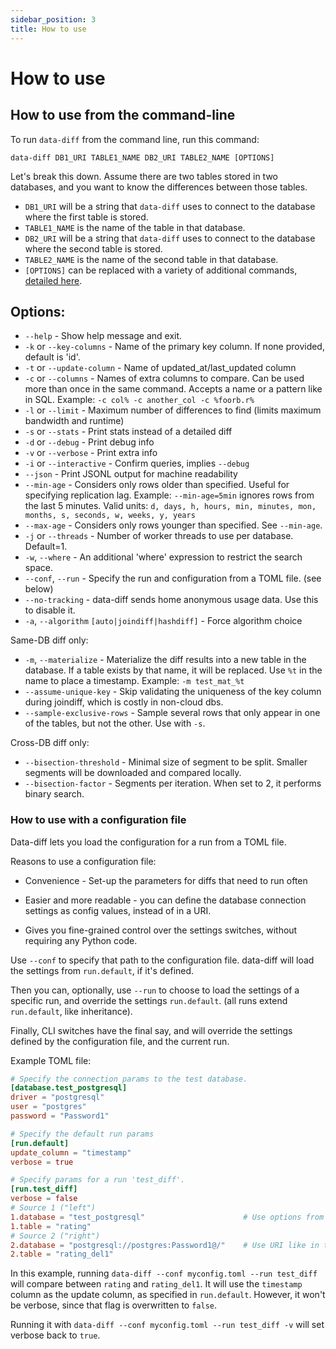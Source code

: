 ```yaml
---
sidebar_position: 3
title: How to use
---
```


# How to use

## How to use from the command-line

To run `data-diff` from the command line, run this command:

`data-diff DB1_URI TABLE1_NAME DB2_URI TABLE2_NAME [OPTIONS]`

Let's break this down. Assume there are two tables stored in two databases, and you want to know the differences between those tables.

- `DB1_URI` will be a string that `data-diff` uses to connect to the database where the first table is stored.
- `TABLE1_NAME` is the name of the table in that database.
- `DB2_URI` will be a string that `data-diff` uses to connect to the database where the second table is stored.
- `TABLE2_NAME` is the name of the second table in that database.
- `[OPTIONS]` can be replaced with a variety of additional commands, [detailed here](#options).

## Options:

  - `--help` - Show help message and exit.
  - `-k` or `--key-columns` - Name of the primary key column. If none provided, default is 'id'.
  - `-t` or `--update-column` - Name of updated_at/last_updated column
  - `-c` or `--columns` - Names of extra columns to compare.  Can be used more than once in the same command.
                          Accepts a name or a pattern like in SQL.
                          Example: `-c col% -c another_col -c %foorb.r%`
  - `-l` or `--limit` - Maximum number of differences to find (limits maximum bandwidth and runtime)
  - `-s` or `--stats` - Print stats instead of a detailed diff
  - `-d` or `--debug` - Print debug info
  - `-v` or `--verbose` - Print extra info
  - `-i` or `--interactive` - Confirm queries, implies `--debug`
  - `--json` - Print JSONL output for machine readability
  - `--min-age` - Considers only rows older than specified. Useful for specifying replication lag.
                  Example: `--min-age=5min` ignores rows from the last 5 minutes.
                  Valid units: `d, days, h, hours, min, minutes, mon, months, s, seconds, w, weeks, y, years`
  - `--max-age` - Considers only rows younger than specified. See `--min-age`.
  - `-j` or `--threads` - Number of worker threads to use per database. Default=1.
  - `-w`, `--where` - An additional 'where' expression to restrict the search space.
  - `--conf`, `--run` - Specify the run and configuration from a TOML file. (see below)
  - `--no-tracking` - data-diff sends home anonymous usage data. Use this to disable it.
  - `-a`, `--algorithm` `[auto|joindiff|hashdiff]` - Force algorithm choice

Same-DB diff only:
  - `-m`, `--materialize` - Materialize the diff results into a new table in the database.
                            If a table exists by that name, it will be replaced.
                            Use `%t` in the name to place a timestamp.
                            Example: `-m test_mat_%t`
  - `--assume-unique-key` - Skip validating the uniqueness of the key column during joindiff, which is costly in non-cloud dbs.
  - `--sample-exclusive-rows` - Sample several rows that only appear in one of the tables, but not the other. Use with `-s`.

Cross-DB diff only:
  - `--bisection-threshold` - Minimal size of segment to be split. Smaller segments will be downloaded and compared locally.
  - `--bisection-factor` - Segments per iteration. When set to 2, it performs binary search.



### How to use with a configuration file

Data-diff lets you load the configuration for a run from a TOML file.

Reasons to use a configuration file:

- Convenience - Set-up the parameters for diffs that need to run often

- Easier and more readable - you can define the database connection settings as config values, instead of in a URI.

- Gives you fine-grained control over the settings switches, without requiring any Python code.

Use `--conf` to specify that path to the configuration file. data-diff will load the settings from `run.default`, if it's defined.

Then you can, optionally, use `--run` to choose to load the settings of a specific run, and override the settings `run.default`. (all runs extend `run.default`, like inheritance).

Finally, CLI switches have the final say, and will override the settings defined by the configuration file, and the current run.

Example TOML file:

```toml
# Specify the connection params to the test database.
[database.test_postgresql]
driver = "postgresql"
user = "postgres"
password = "Password1"

# Specify the default run params
[run.default]
update_column = "timestamp"
verbose = true

# Specify params for a run 'test_diff'.
[run.test_diff]
verbose = false
# Source 1 ("left")
1.database = "test_postgresql"                      # Use options from database.test_postgresql
1.table = "rating"
# Source 2 ("right")
2.database = "postgresql://postgres:Password1@/"    # Use URI like in the CLI
2.table = "rating_del1"
```

In this example, running `data-diff --conf myconfig.toml --run test_diff` will compare between `rating` and `rating_del1`.
It will use the `timestamp` column as the update column, as specified in `run.default`. However, it won't be verbose, since that
flag is overwritten to `false`.

Running it with `data-diff --conf myconfig.toml --run test_diff -v` will set verbose back to `true`.